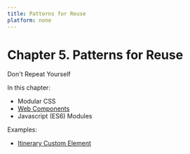 ```yaml
---
title: Patterns for Reuse
platform: none
---
```


# Chapter 5. Patterns for Reuse

Don't Repeat Yourself

In this chapter:

- Modular CSS
- [Web Components](./webc)
- Javascript (ES6) Modules

Examples:

- [Itinerary Custom Element](./itinerary)
